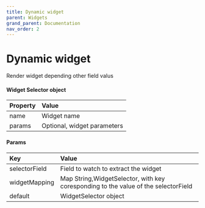 ```yaml
---
title: Dynamic widget
parent: Widgets
grand_parent: Documentation
nav_order: 2
---
```


# Dynamic widget

Render widget depending other field valus


#### Widget Selector object
| Property      | Value                         | 
|:--------------|:------------------------------|
| name | Widget name                   |
| params | Optional, widget parameters   | 

#### Params

| Key           | Value                                                                              | 
|:--------------|:-----------------------------------------------------------------------------------|
| selectorField | Field to watch to extract the widget                                               |
| widgetMapping | Map String,WidgetSelector, with key coresponding to the value of the selectorField | 
| default       | WidgetSelector object                                                              | 